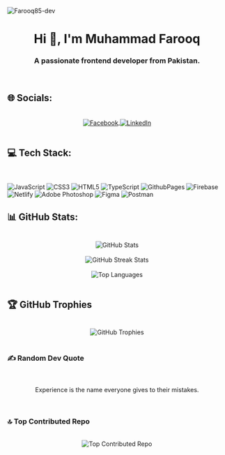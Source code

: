 
<p align="left"> <img src="https://komarev.com/ghpvc/?username=Farooq85-dev&label=Profile%20views&color=0e75b6&style=flat" alt="Farooq85-dev" /> </p>

<h1 align="center">Hi 👋, I'm Muhammad Farooq</h1>
<h3 align="center">A passionate frontend developer from Pakistan.</h3>

<br/>

## 🌐 Socials:
<br/>

<div align="center">
<a href="https://web.facebook.com/farooq8185/"> <img align="center" src="https://img.shields.io/badge/Facebook-%231877F2.svg?logo=Facebook&logoColor=white" alt="Facebook"> </a> <a href="https://www.linkedin.com/in/muhammad-farooq-b71886295/"> <img align="center" src="https://img.shields.io/badge/LinkedIn-%230077B5.svg?logo=linkedin&logoColor=white" alt="LinkedIn"> </a>
</div>

<br/>

## 💻 Tech Stack:
<br/>

![JavaScript](https://img.shields.io/badge/javascript-%23323330.svg?style=for-the-badge&logo=javascript&logoColor=%23F7DF1E) ![CSS3](https://img.shields.io/badge/css3-%231572B6.svg?style=for-the-badge&logo=css3&logoColor=white) ![HTML5](https://img.shields.io/badge/html5-%23E34F26.svg?style=for-the-badge&logo=html5&logoColor=white) ![TypeScript](https://img.shields.io/badge/typescript-%23007ACC.svg?style=for-the-badge&logo=typescript&logoColor=white) ![GithubPages](https://img.shields.io/badge/github%20pages-121013?style=for-the-badge&logo=github&logoColor=white) ![Firebase](https://img.shields.io/badge/firebase-%23039BE5.svg?style=for-the-badge&logo=firebase) ![Netlify](https://img.shields.io/badge/netlify-%23000000.svg?style=for-the-badge&logo=netlify&logoColor=#00C7B7) ![Adobe Photoshop](https://img.shields.io/badge/adobe%20photoshop-%2331A8FF.svg?style=for-the-badge&logo=adobe%20photoshop&logoColor=white) ![Figma](https://img.shields.io/badge/figma-%23F24E1E.svg?style=for-the-badge&logo=figma&logoColor=white) ![Postman](https://img.shields.io/badge/Postman-FF6C37?style=for-the-badge&logo=postman&logoColor=white)
<br/>

## 📊 GitHub Stats:

<br/>

<div align="center">
<img align="center" src="https://github-readme-stats.vercel.app/api?username=Farooq85-dev&theme=dark&hide_border=true&include_all_commits=true&count_private=true" alt="GitHub Stats">
</div>

<br/>

<div align="center">
  <img  src="https://github-readme-streak-stats.herokuapp.com/?user=Farooq85-dev&theme=dark&hide_border=true" alt="GitHub Streak Stats">
</div>

<br/>

<div align="center">
  <img src="https://github-readme-stats.vercel.app/api/top-langs/?username=Farooq85-dev&theme=dark&hide_border=true&include_all_commits=true&count_private=true&layout=compact" alt="Top Languages">
</div>

<br/>

## 🏆 GitHub Trophies

<br/>

<div align="center">
<img src="https://github-profile-trophy.vercel.app/?username=Farooq85-dev&theme=onedark&no-frame=true&no-bg=true&margin-w=4" alt="GitHub Trophies">
</div>

<br/>

### ✍️ Random Dev Quote

<br/>

<div align="center">
<p>Experience is the name everyone gives to their mistakes.</p>
</div>

<br/>

### 🔝 Top Contributed Repo

<br/>

<div align="center">
<img src="https://github-contributor-stats.vercel.app/api?username=Farooq85-dev&limit=5&theme=radical&combine_all_yearly_contributions=true" alt="Top Contributed Repo">
</div>

<br/>
